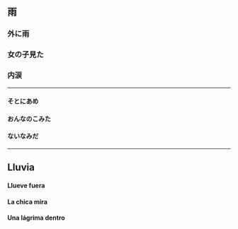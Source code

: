 雨
----

### 外に雨
### 女の子見た 
### 内涙


***


#### そとにあめ
#### おんなのこみた
#### ないなみだ

***

Lluvia
------

#### Llueve fuera
#### La chica mira
#### Una lágrima dentro
